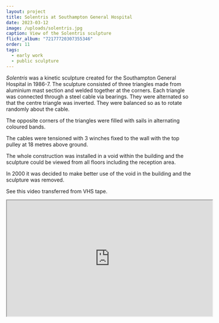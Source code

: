 ```yaml
---
layout: project
title: Solentris at Southampton General Hospital
date: 2023-03-12
image: /uploads/solentris.jpg
caption: View of the Solentris sculpture
flickr_album: "72177720307355346"
order: 11
tags:
  - early work
  - public sculpture
---
```

*Solentris* was a kinetic sculpture created for the Southampton General Hospital in 1986-7. The sculpture consisted of three triangles made from aluminium mast section and welded together at the corners. Each triangle was connected through a steel cable via bearings. They were alternated so that the centre triangle was inverted. They were balanced so as to rotate randomly about the cable.

The opposite corners of the triangles were filled with sails in alternating coloured bands.

The cables were tensioned with 3 winches fixed to the wall with the top pulley at 18 metres above ground.

The whole construction was installed in a void within the building and the sculpture could be viewed from all floors including the reception area.

In 2000 it was decided to make better use of the void in the building and the sculpture was removed.

See this video transferred from VHS tape.

<div class="video-box"><iframe width="560" height="315" src="https://www.youtube.com/embed/07ZL1UL7Lx0?rel=0" allow="accelerometer; autoplay; encrypted-media; gyroscope; picture-in-picture" allowfullscreen></iframe></div>
